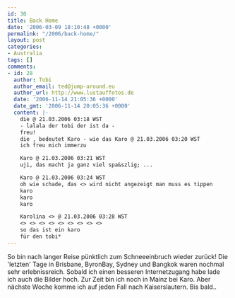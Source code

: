 ```yaml
---
id: 30
title: Back Home
date: '2006-03-09 18:10:48 +0000'
permalink: "/2006/back-home/"
layout: post
categories:
- Australia
tags: []
comments:
- id: 28
  author: Tobi
  author_email: ted@jump-around.eu
  author_url: http://www.lustauffotos.de
  date: '2006-11-14 21:05:36 +0000'
  date_gmt: '2006-11-14 20:05:36 +0000'
  content: |-
    die @ 21.03.2006 03:18 WST
    - lalala der tobi der ist da -
    freu!
    die , bedeutet Karo - wie das Karo @ 21.03.2006 03:20 WST
    ich freu mich immerzu

    Karo @ 21.03.2006 03:21 WST
    uji, das macht ja ganz viel spa&szlig; ...

    Karo @ 21.03.2006 03:24 WST
    oh wie schade, das <> wird nicht angezeigt man muss es tippen
    karo
    karo
    karo

    Karolina <> @ 21.03.2006 03:28 WST
    <> <> <> <> <> <> <> <> <>
    so das ist ein karo
    für den tobi*
---
```

So bin nach langer Reise pünktlich zum Schneeeinbruch wieder zurück! Die 'letzten' Tage in Brisbane, ByronBay, Sydney und Bangkok waren nochmal sehr erlebnissreich. Sobald ich einen besseren Internetzugang habe lade ich auch die Bilder hoch. Zur Zeit bin ich noch in Mainz bei Karo. Aber nächste Woche komme ich auf jeden Fall nach Kaiserslautern. Bis bald..
